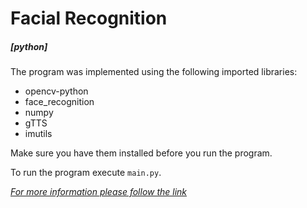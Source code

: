 # Facial Recognition 
##### [python]
The program was implemented using the following imported libraries:

- opencv-python
- face_recognition
- numpy
- gTTS
- imutils  

Make sure you have them installed before you run the program.
  
To run the program execute `main.py`.

[*For more information please follow the link*](https://geleus.io/projects/facial_recognition/)
